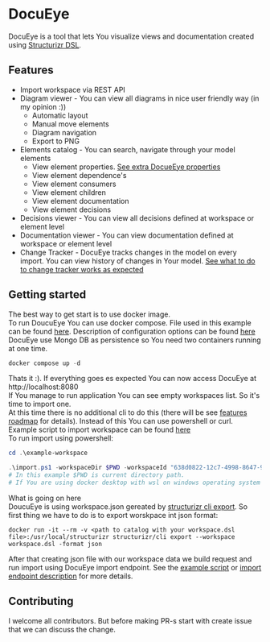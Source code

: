 # DocuEye
DocuEye is a tool that lets You visualize views and documentation created using [Structurizr DSL](https://structurizr.com/). 

## Features
- Import workspace via REST API
- Diagram viewer - You can view all diagrams in nice user friendly way (in my opinion :))
    - Automatic layout
    - Manual move elements
    - Diagram navigation
    - Export to PNG
- Elements catalog - You can search, navigate through your model elements 
    - View element properties. [See extra DocueEye properties]()
    - View element dependence's
    - View element consumers
    - View element children
    - View element documentation
    - View element decisions
- Decisions viewer - You can view all decisions defined at workspace or element level
- Documentation viewer - You can view documentation defined at workspace or element level
- Change Tracker - DocuEye tracks changes in the model on every import. You can view history of changes in Your model. [See what to do to change tracker works as expected](Documentation/docs/0002-change-tracker.md)

## Getting started

The best way to get start is to use docker image.  
To run DoucuEye You can use docker compose. File used in this example can be found [here](docker-compose.yml). Description of configuration options can be found [here](Documentation/docs/0005-configuration.md)  
DocuEye use Mongo DB as persistence so You need two containers running at one time.  

```Powershell
docker compose up -d
```
Thats it :). If everything goes es expected You can now access DocuEye at http://localhost:8080  
If You manage to run application You can see empty workspaces list. So it's time to import one.  
At this time there is no additional cli to do this (there will be see [features roadmap](Documentation/docs/0003-features-roadmap.md) for details). Instead of this You can use powershell or curl. Example script to import workspace can be found [here](example-workspace/import.ps1)  
To run import using powershell:  
```Powershell
cd .\example-workspace

.\import.ps1 -workspaceDir $PWD -workspaceId "638d0822-12c7-4998-8647-9c7af7ad2989" -adminToken "docueyedmintoken" -docueyeAddress "http://localhost:8080"
# In this example $PWD is current directory path. 
# If You are using docker desktop with wsl on windows operating system this might not work. You have to change it to format //<diskname>/path/to/directory ex. //c/myrepos/docueye/example-workspace
```  
What is going on here  
DoucuEye is using workspace.json gereated by [structurizr cli export](https://docs.structurizr.com/cli/export).  So first thing we have to do is to export worskpace int json format: 
```
docker run -it --rm -v <path to catalog with your workspace.dsl file>:/usr/local/structurizr structurizr/cli export --workspace workspace.dsl -format json
```
After that creating json file with our workspace data we build request and run import using DocuEye import endpoint. See the [example script](example-workspace/import.ps1) or [import endpoint description](Documentation/docs/0001-import-endpoint.md) for more details.

## Contributing
I welcome all contributors. But before making PR-s start with create issue that we can discuss the change.






